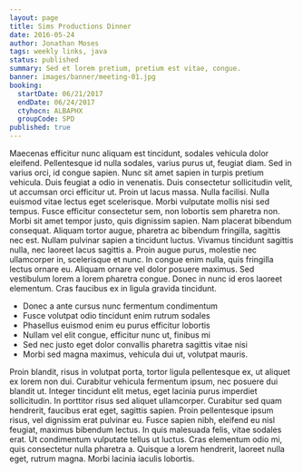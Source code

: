 ```yaml
---
layout: page
title: Sims Productions Dinner
date: 2016-05-24
author: Jonathan Moses
tags: weekly links, java
status: published
summary: Sed et lorem pretium, pretium est vitae, congue.
banner: images/banner/meeting-01.jpg
booking:
  startDate: 06/21/2017
  endDate: 06/24/2017
  ctyhocn: ALBAPHX
  groupCode: SPD
published: true
---
```

Maecenas efficitur nunc aliquam est tincidunt, sodales vehicula dolor eleifend. Pellentesque id nulla sodales, varius purus ut, feugiat diam. Sed in varius orci, id congue sapien. Nunc sit amet sapien in turpis pretium vehicula. Duis feugiat a odio in venenatis. Duis consectetur sollicitudin velit, ut accumsan orci efficitur ut. Proin ut lacus massa. Nulla facilisi. Nulla euismod vitae lectus eget scelerisque. Morbi vulputate mollis nisi sed tempus. Fusce efficitur consectetur sem, non lobortis sem pharetra non. Morbi sit amet tempor justo, quis dignissim sapien. Nam placerat bibendum consequat.
Aliquam tortor augue, pharetra ac bibendum fringilla, sagittis nec est. Nullam pulvinar sapien a tincidunt luctus. Vivamus tincidunt sagittis nulla, nec laoreet lacus sagittis a. Proin augue purus, molestie nec ullamcorper in, scelerisque et nunc. In congue enim nulla, quis fringilla lectus ornare eu. Aliquam ornare vel dolor posuere maximus. Sed vestibulum lorem a lorem pharetra congue. Donec in nunc id eros laoreet elementum. Cras faucibus ex in ligula gravida tincidunt.

* Donec a ante cursus nunc fermentum condimentum
* Fusce volutpat odio tincidunt enim rutrum sodales
* Phasellus euismod enim eu purus efficitur lobortis
* Nullam vel elit congue, efficitur nunc ut, finibus mi
* Sed nec justo eget dolor convallis pharetra sagittis vitae nisi
* Morbi sed magna maximus, vehicula dui ut, volutpat mauris.

Proin blandit, risus in volutpat porta, tortor ligula pellentesque ex, ut aliquet ex lorem non dui. Curabitur vehicula fermentum ipsum, nec posuere dui blandit ut. Integer tincidunt elit metus, eget lacinia purus imperdiet sollicitudin. In porttitor risus sed aliquet ullamcorper. Curabitur sed quam hendrerit, faucibus erat eget, sagittis sapien. Proin pellentesque ipsum risus, vel dignissim erat pulvinar eu. Fusce sapien nibh, eleifend eu nisl feugiat, maximus bibendum lectus. In quis malesuada felis, vitae sodales erat. Ut condimentum vulputate tellus ut luctus. Cras elementum odio mi, quis consectetur nulla pharetra a. Quisque a lorem hendrerit, laoreet nulla eget, rutrum magna. Morbi lacinia iaculis lobortis.
